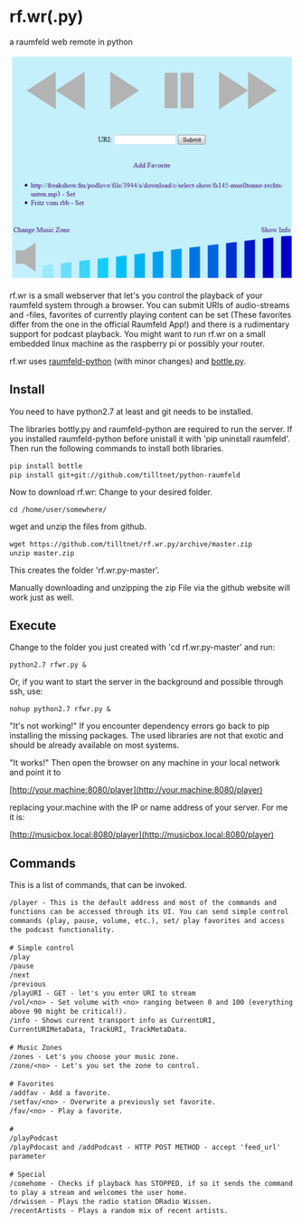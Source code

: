 rf.wr(.py)
==========

a raumfeld web remote in python

![Screenshot](/rfwr.png)

rf.wr is a small webserver that let's you control the playback of your raumfeld system through a browser. You can submit URIs of audio-streams and -files, favorites of currently playing content can be set (These favorites differ from the one in the official Raumfeld App!) and there is a rudimentary support for podcast playback. You might want to run rf.wr on a small embedded linux machine as the raspberry pi or possibly your router.

rf.wr uses [raumfeld-python](https://github.com/tfeldmann/python-raumfeld) (with minor changes) and [bottle.py](http://bottlepy.org/docs/dev/index.html).

Install
-------

You need to have python2.7 at least and git needs to be installed.

The libraries bottly.py and raumfeld-python are required to run the server. If you installed raumfeld-python before unistall it with 'pip uninstall raumfeld'. Then run the following commands to install both libraries.

```
pip install bottle
pip install git+git://github.com/tilltnet/python-raumfeld
```

Now to download rf.wr: Change to your desired folder.

```
cd /home/user/somewhere/
```

wget and unzip the files from github.

```
wget https://github.com/tilltnet/rf.wr.py/archive/master.zip
unzip master.zip
```

This creates the folder 'rf.wr.py-master'.

Manually downloading and unzipping the zip File via the github website will work just as well.

Execute
-------

Change to the folder you just created with 'cd rf.wr.py-master' and run:

```
python2.7 rfwr.py &
```

Or, if you want to start the server in the background and possible through ssh, use:

```
nohup python2.7 rfwr.py &
```

"It's not working!" If you encounter dependency errors go back to pip installing the missing packages. The used libraries are not that exotic and should be already available on most systems.

"It works!" Then open the browser on any machine in your local network and point it to

[http://your.machine:8080/player](http://your.machine:8080/player)

replacing your.machine with the IP or name address of your server. For me it is:

[http://musicbox.local:8080/player](http://musicbox.local:8080/player)

Commands
--------

This is a list of commands, that can be invoked.

```
/player - This is the default address and most of the commands and functions can be accessed through its UI. You can send simple control commands (play, pause, volume, etc.), set/ play favorites and access the podcast functionality.

# Simple control
/play
/pause
/next
/previous
/playURI - GET - let's you enter URI to stream
/vol/<no> - Set volume with <no> ranging between 0 and 100 (everything above 90 might be critical!).
/info - Shows current transport info as CurrentURI, CurrentURIMetaData, TrackURI, TrackMetaData.

# Music Zones
/zones - Let's you choose your music zone.
/zone/<no> - Let's you set the zone to control.

# Favorites
/addfav - Add a favorite.
/setfav/<no> - Overwrite a previously set favorite.
/fav/<no> - Play a favorite.

#
/playPodcast
/playPdocast and /addPodcast - HTTP POST METHOD - accept 'feed_url' parameter

# Special
/comehome - Checks if playback has STOPPED, if so it sends the command to play a stream and welcomes the user home.
/drwissen - Plays the radio station DRadio Wissen.
/recentArtists - Plays a random mix of recent artists.
```

